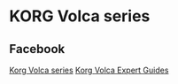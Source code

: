 # KORG Volca series

## Facebook

[Korg Volca series](https://www.facebook.com/groups/Volca/)
[Korg Volca Expert Guides](https://www.facebook.com/volcaexpert/)
